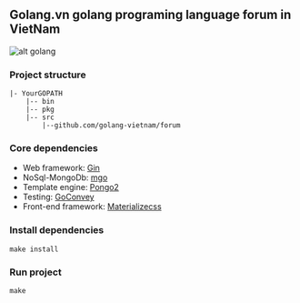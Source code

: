 ## Golang.vn golang programing language forum in VietNam 

 ![alt golang](https://raw.githubusercontent.com/golang-vietnam/forum/master/public/img/isomorphic_code_share.png "golang programing language")

### Project structure

    |- YourGOPATH
        |-- bin
        |-- pkg
        |-- src
            |--github.com/golang-vietnam/forum

### Core dependencies
- Web framework: [Gin](https://github.com/gin-gonic/gin)
- NoSql-MongoDb: [mgo](http://labix.org/mgo)
- Template engine: [Pongo2](https://github.com/flosch/pongo2)
- Testing: [GoConvey](http://goconvey.co/)
- Front-end framework: [Materializecss](http://materializecss.com)

### Install dependencies
    
    make install

### Run project

    make

